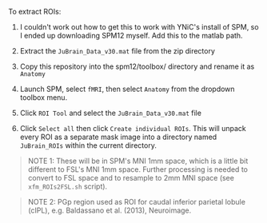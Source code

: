 To extract ROIs:

1) I couldn't work out how to get this to work with YNiC's install of SPM, so I
   ended up downloading SPM12 myself. Add this to the matlab path.

2) Extract the `JuBrain_Data_v30.mat` file from the zip directory

3) Copy this repository into the spm12/toolbox/ directory and rename it as
   `Anatomy`

4) Launch SPM, select `fMRI`, then select `Anatomy` from the dropdown toolbox
   menu.

5) Click `ROI Tool` and select the `JuBrain_Data_v30.mat` file

6) Click `Select all` then click `Create individual ROIs`. This will unpack
   every ROI as a separate mask image into a directory named `JuBrain_ROIs`
   within the current directory.
   
> NOTE 1: These will be in SPM's MNI 1mm space, which is a little bit different
> to FSL's MNI 1mm space. Further processing is needed to convert to FSL space
> and to resample to 2mm MNI space (see `xfm_ROIs2FSL.sh` script).

> NOTE 2: PGp region used as ROI for caudal inferior parietal lobule (cIPL),
> e.g. Baldassano et al. (2013), Neuroimage.

